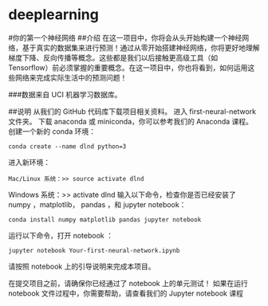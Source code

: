 # deeplearning
#你的第一个神经网络 
##介绍 
在这一项目中，你将会从头开始构建一个神经网络，基于真实的数据集来进行预测！通过从零开始搭建神经网络，你将更好地理解梯度下降、反向传播等概念。这些都是我们以后接触更高级工具（如 Tensorflow）前必须掌握的重要概念。在这一项目中，你也将看到，如何运用这些网络来完成实际生活中的预测问题！ 

###数据来自 UCI 机器学习数据库。 

##说明 
从我们的 GitHub 代码库下载项目相关资料。 
进入 first-neural-network 文件夹。 
下载 anaconda 或 miniconda，你可以参考我们的 Anaconda 课程。 
创建一个新的 conda 环境： 
```
conda create --name dlnd python=3
```
进入新环境： 
```
Mac/Linux 系统：>> source activate dlnd
```
Windows 系统：>> activate dlnd 
输入以下命令，检查你是否已经安装了 numpy ，matplotlib， pandas ，和 jupyter notebook：  
```
conda install numpy matplotlib pandas jupyter notebook
```
运行以下命令，打开 notebook ： 
```
jupyter notebook Your-first-neural-network.ipynb
```
请按照 notebook 上的引导说明来完成本项目。 

在提交项目之前，请确保你已经通过了 notebook 上的单元测试！ 
如果在运行 notebook 文件过程中，你需要帮助，请查看我们的 Jupyter notebook 课程 
